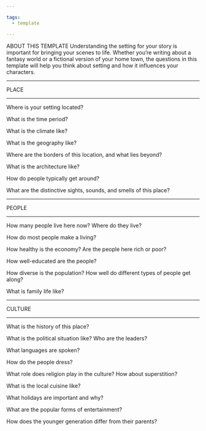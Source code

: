 ```yaml
---

tags: 
  - template

---
```

ABOUT THIS TEMPLATE
Understanding the setting for your story is important for bringing your scenes to life. Whether you’re writing about a fantasy world or a fictional version of your home town, the questions in this template will help you think about setting and how it influences your characters.

* * *

PLACE

* * *

Where is your setting located?

What is the time period?

What is the climate like?

What is the geography like?

Where are the borders of this location, and what lies beyond?

What is the architecture like?

How do people typically get around?

What are the distinctive sights, sounds, and smells of this place?

* * *

PEOPLE

* * *

How many people live here now? Where do they live?

How do most people make a living?

How healthy is the economy? Are the people here rich or poor?

How well-educated are the people?

How diverse is the population? How well do different types of people get along?

What is family life like?

* * *

CULTURE

* * *

What is the history of this place?

What is the political situation like? Who are the leaders?

What languages are spoken?

How do the people dress?

What role does religion play in the culture? How about superstition?

What is the local cuisine like?

What holidays are important and why?

What are the popular forms of entertainment?

How does the younger generation differ from their parents?
